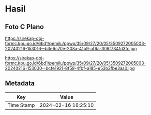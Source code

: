 # Hasil

## Foto C Plano

https://sirekap-obj-formc.kpu.go.id/6bd1/pemilu/ppwp/35/09/27/20/05/3509272005003-20240216-153016--b3e6c70e-208a-41b9-af6a-306f7341d3fc.jpg

https://sirekap-obj-formc.kpu.go.id/6bd1/pemilu/ppwp/35/09/27/20/05/3509272005003-20240216-153030--bcfe1921-8f59-4fbf-a185-e53b3fbe3aa0.jpg


## Metadata

| Key        | Value               |
| ---------- | ------------------- |
| Time Stamp | 2024-02-16 16:25:10 |



